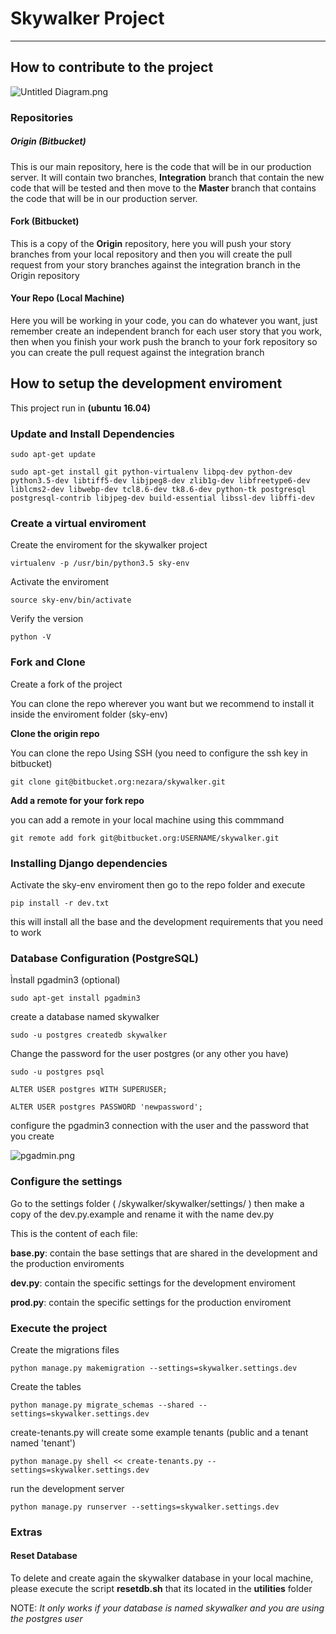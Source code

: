 # Skywalker Project
---

## How to contribute to the project

![Untitled Diagram.png](https://bitbucket.org/repo/MyGzrq/images/1091835688-Untitled%20Diagram.png)

### Repositories
##### Origin (Bitbucket)

This is our main repository, here is the code that will be in our production server. It will contain two branches, **Integration** branch that contain the new code that will be tested and then move to the **Master** branch that contains the code that will be in our production server.

#### Fork (Bitbucket)

This is a copy of the **Origin** repository, here you will push your story branches from your local repository and then you will create the pull request from your story branches against the integration branch in the Origin repository

#### Your Repo (Local Machine)

Here you will be working in your code, you can do whatever you want, just remember create an independent branch for each user story that you work, then when you finish your work push the branch to your fork repository so you can create the pull request against the integration branch


## How to setup the development enviroment

This project run in **(ubuntu 16.04)**

### Update and Install Dependencies

`sudo apt-get update`

`sudo apt-get install git python-virtualenv libpq-dev python-dev python3.5-dev libtiff5-dev libjpeg8-dev zlib1g-dev libfreetype6-dev liblcms2-dev libwebp-dev tcl8.6-dev tk8.6-dev python-tk postgresql postgresql-contrib libjpeg-dev build-essential libssl-dev libffi-dev`

### Create a virtual enviroment

Create the enviroment for the skywalker project

`virtualenv -p /usr/bin/python3.5 sky-env`

Activate the enviroment

`source sky-env/bin/activate`

Verify the version

`python -V`


### Fork and Clone

Create a fork of the project


You can clone the repo wherever you want but we recommend to install it inside the enviroment folder (sky-env)


**Clone the origin repo**

You can clone the repo Using SSH
(you need to configure the ssh key in bitbucket)

`git clone git@bitbucket.org:nezara/skywalker.git`

**Add a remote for your fork repo**

you can add a remote in your local machine using this commmand

`git remote add fork git@bitbucket.org:USERNAME/skywalker.git`


### Installing Django dependencies

Activate the sky-env enviroment then go to the repo folder and execute

`pip install -r dev.txt`

this will install all the base and the development requirements that you need to work


### Database Configuration (PostgreSQL)

Ìnstall pgadmin3 (optional)

`sudo apt-get install pgadmin3`

create a database named skywalker

`sudo -u postgres createdb skywalker`

Change the password for the user postgres (or any other you have)

`sudo -u postgres psql`

`ALTER USER postgres WITH SUPERUSER;`

`ALTER USER postgres PASSWORD 'newpassword';`

configure the pgadmin3 connection with the user and the password that you create


![pgadmin.png](https://bitbucket.org/repo/jqbXE8/images/663939298-pgadmin.png)

### Configure the settings

Go to the settings folder  ( /skywalker/skywalker/settings/ ) then make a copy of the dev.py.example and rename it with the name dev.py

This is the content of each file:

**base.py**: contain the base settings that are shared in the development and the production enviroments

**dev.py**: contain the specific settings for the development enviroment

**prod.py**: contain the specific settings for the production enviroment


### Execute the project

Create the migrations files

`python manage.py makemigration --settings=skywalker.settings.dev`

Create the tables

`python manage.py migrate_schemas --shared --settings=skywalker.settings.dev`

create-tenants.py will create some example tenants (public and a tenant named 'tenant')

`python manage.py shell << create-tenants.py --settings=skywalker.settings.dev`

run the development server

`python manage.py runserver --settings=skywalker.settings.dev`


### Extras

#### Reset Database
To delete and create again the skywalker database in your local machine, please execute the script **resetdb.sh** that its located in the **utilities** folder

NOTE: *It only works if your database is named skywalker and you are using the postgres user*